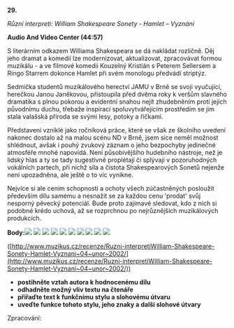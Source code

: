 **29.**

_Různí interpreti: William Shakespeare Sonety - Hamlet – Vyznání_

**Audio And Video Center (44:57)**

S literárním odkazem Williama Shakespeara se dá nakládat rozličně. Děj jeho dramat a komedií lze modernizovat, aktualizovat, zpracovávat formou muzikálu - a ve filmové komedii Kouzelný Kristián s Peterem Sellersem a Ringo Starrem dokonce Hamlet při svém monologu předvádí striptýz.

Sedmička studentů muzikálového herectví JAMU v Brně se svoji vyučující, herečkou Janou Janěkovou, přistoupila před dvěma roky k veršům slavného dramatika s plnou pokorou a evidentní snahou nejít zhudebněním proti jejich původnímu duchu, třebaže inspiraci spoluvytvářejícím prostředím se jim stala valašská příroda se svými lesy, potoky a říčkami.

Představení vzniklé jako ročníková práce, které se však ze školního uvedení nakonec dostalo až na malou scénu ND v Brně, jsem sice neměl možnost shlédnout, avšak i pouhý zvukový záznam o jeho bezpochyby jedinečné atmosféře mnohé napovídá. Není působivějšího hudebního nástroje, než je lidský hlas a ty se tady sugestivně proplétají či splývají v pozoruhodných vokálních partech, při nichž síla a čistota Shakespearových Sonetů nejenže není upozadněna, ale ještě o to víc vynikne.

Nejvíce si ale cením schopnosti a ochoty všech zúčastněných posloužit především dílu samému a nesnažit se za každou cenu &#39;prodat&#39; svůj nesporný pěvecký potenciál. Bude proto zajímavé sledovat, kdo z nich si podobné krédo uchová, až se rozprchnou po nejrůznějších muzikálových produkcích.

**Body:**![](RackMultipart20200420-4-qc7ayg_html_3bd49852fc236a3c.png) ![](RackMultipart20200420-4-qc7ayg_html_3bd49852fc236a3c.png) ![](RackMultipart20200420-4-qc7ayg_html_3bd49852fc236a3c.png) ![](RackMultipart20200420-4-qc7ayg_html_3bd49852fc236a3c.png) ![](RackMultipart20200420-4-qc7ayg_html_3bd49852fc236a3c.png) ![](RackMultipart20200420-4-qc7ayg_html_3bd49852fc236a3c.png) ![](RackMultipart20200420-4-qc7ayg_html_3bd49852fc236a3c.png) ![](RackMultipart20200420-4-qc7ayg_html_a4574264c83ebed0.png) ![](RackMultipart20200420-4-qc7ayg_html_a4574264c83ebed0.png) ![](RackMultipart20200420-4-qc7ayg_html_a4574264c83ebed0.png)

([http://www.muzikus.cz/recenze/Ruzni-interpretiWilliam-Shakespeare-Sonety-Hamlet-Vyznani~04~unor~2002/](http://www.muzikus.cz/recenze/Ruzni-interpretiWilliam-Shakespeare-Sonety-Hamlet-Vyznani~04~unor~2002/))

- **postihněte vztah autora k hodnocenému dílu**
- **odhadněte možný vliv textu na čtenáře**
- **přiřaďte text k funkčnímu stylu a slohovému útvaru**
- **uveďte funkce tohoto stylu, jeho znaky a další slohové útvary**

Zpracování:

